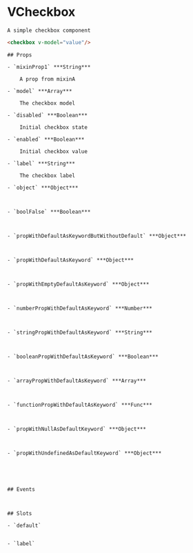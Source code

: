 # VCheckbox
    A simple checkbox component

```html
<checkbox v-model="value"/>
```
    
    ## Props
    
    - `mixinProp1` ***String***
        
        A prop from mixinA
    
    - `model` ***Array***
        
        The checkbox model
    
    - `disabled` ***Boolean***
        
        Initial checkbox state
    
    - `enabled` ***Boolean***
        
        Initial checkbox value
    
    - `label` ***String***
        
        The checkbox label
    
    - `object` ***Object***
        
        
    
    - `boolFalse` ***Boolean***
        
        
    
    - `propWithDefaultAsKeywordButWithoutDefault` ***Object***
        
        
    
    - `propWithDefaultAsKeyword` ***Object***
        
        
    
    - `propWithEmptyDefaultAsKeyword` ***Object***
        
        
    
    - `numberPropWithDefaultAsKeyword` ***Number***
        
        
    
    - `stringPropWithDefaultAsKeyword` ***String***
        
        
    
    - `booleanPropWithDefaultAsKeyword` ***Boolean***
        
        
    
    - `arrayPropWithDefaultAsKeyword` ***Array***
        
        
    
    - `functionPropWithDefaultAsKeyword` ***Func***
        
        
    
    - `propWithNullAsDefaultKeyword` ***Object***
        
        
    
    - `propWithUndefinedAsDefaultKeyword` ***Object***
        
        
    
    
    
    ## Events
    
    
    
    ## Slots
    
    - `default`
    
    
    - `label`
    
    
    
    
